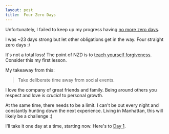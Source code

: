 ```yaml
---
layout: post
title:  Four Zero Days
---
```


Unfortunately, I failed to keep up my progress having [no more zero days](/2016/02/no-more-zero-days.html).

I was ~23 days strong but let other obligations get in the way. Four straight zero days :/

It's not a total loss! The point of NZD is to [teach yourself forgiveness](https://www.reddit.com/r/NonZeroDay/wiki/the_four_pillars). Consider this my first lesson.

My takeaway from this:

> Take deliberate time away from social events.

I love the company of great friends and family. Being around others you respect and love is _crucial_ to personal growth.

At the same time, there needs to be a limit. I can't be out every night and constantly hunting down the next experience. Living in Manhattan, this will likely be a challenge :)

I'll take it one day at a time, starting now. Here's to [Day 1](https://www.youtube.com/watch?v=RYlCVwxoL_g).
